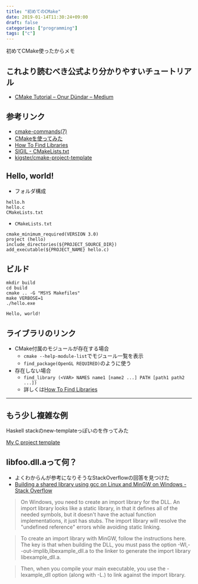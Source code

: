 ```yaml
---
title: "初めてのCMake"
date: 2019-01-14T11:30:24+09:00
draft: false
categories: ["programming"]
tags: ["c"]
---
```


初めてCMake使ったからメモ

## これより読むべき公式より分かりやすいチュートリアル

- [CMake Tutorial – Onur Dündar – Medium](https://medium.com/@onur.dundar1/cmake-tutorial-585dd180109b)

## 参考リンク

- [cmake-commands(7)](https://cmake.org/cmake/help/git-master/manual/cmake-commands.7.html)
- [CMakeを使ってみた](https://www.wagavulin.jp/entry/2011/11/27/222636)
- [How To Find Libraries](https://gitlab.kitware.com/cmake/community/wikis/doc/tutorials/How-To-Find-Libraries)
- [SIGIL - CMakeLists.txt](https://gitlab.com/geoff-nagy/sigil/blob/master/CMakeLists.txt)
- [kigster/cmake-project-template](https://github.com/kigster/cmake-project-template)


## Hello, world!

- フォルダ構成

```
hello.h
hello.c
CMakeLists.txt
```

- `CMakeLists.txt`

```
cmake_minimum_required(VERSION 3.0)
project (hello)
include_directories(${PROJECT_SOURCE_DIR})
add_executable(${PROJECT_NAME} hello.c)
```


## ビルド

```
mkdir build
cd build
cmake .. -G "MSYS Makefiles"
make VERBOSE=1
./hello.exe
```

```
Hello, world!
```


## ライブラリのリンク

- CMake付属のモジュールが存在する場合
    - `cmake --help-module-list`でモジュール一覧を表示
    - `find_package(OpenGL REQUIRED)`のように使う
- 存在しない場合
    - `find_library (<VAR> NAMES name1 [name2 ...] PATH [path1 path2 ...])`
    - 詳しくは[How To Find Libraries](https://gitlab.kitware.com/cmake/community/wikis/doc/tutorials/How-To-Find-Libraries)


----

## もう少し複雑な例

Haskell stackのnew-templateっぽいのを作ってみた

[My C project template](https://github.com/lvs7k/cmake-template-c)


## libfoo.dll.aって何？

- よくわからんが参考になりそうなStackOverflowの回答を見つけた
- [Building a shared library using gcc on Linux and MinGW on Windows - Stack Overflow](https://stackoverflow.com/questions/17601949/building-a-shared-library-using-gcc-on-linux-and-mingw-on-windows)

> On Windows, you need to create an import library for the DLL. An import library looks like a static library, in that it defines all of the needed symbols, but it doesn't have the actual function implementations, it just has stubs. The import library will resolve the "undefined reference" errors while avoiding static linking.

> To create an import library with MinGW, follow the instructions here. The key is that when building the DLL, you must pass the option -Wl,--out-implib,libexample_dll.a to the linker to generate the import library libexample_dll.a.

> Then, when you compile your main executable, you use the -lexample_dll option (along with -L.) to link against the import library.
